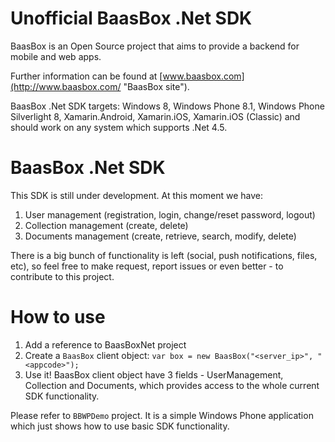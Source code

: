 # Unofficial BaasBox .Net SDK
BaasBox is an Open Source project that aims to provide a backend for mobile and web apps.

Further information can be found at [www.baasbox.com](http://www.baasbox.com/ "BaasBox site").

BaasBox .Net SDK targets: Windows 8, Windows Phone 8.1, Windows Phone Silverlight 8, Xamarin.Android, Xamarin.iOS, Xamarin.iOS (Classic) and should work on any system which supports .Net 4.5.

# BaasBox .Net SDK
This SDK is still under development. At this moment we have:
1. User management (registration, login, change/reset password, logout)
2. Collection management (create, delete)
3. Documents management (create, retrieve, search, modify, delete)

There is a big bunch of functionality is left (social, push notifications, files, etc), so feel free to make request, report issues or even better - to contribute to this project.

# How to use
1. Add a reference to BaasBoxNet project
2. Create a `BaasBox` client object: `var box = new BaasBox("<server_ip>", "<appcode>");`
3. Use it! BaasBox client object have 3 fields - UserManagement, Collection and Documents, which provides access to the whole current SDK functionality.

Please refer to `BBWPDemo` project. It is a simple Windows Phone application which just shows how to use basic SDK functionality.
